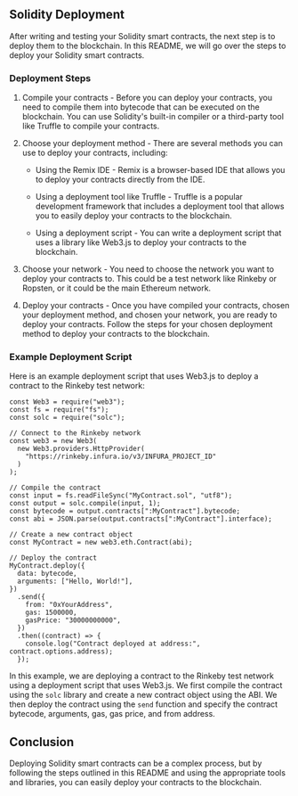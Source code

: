 ## Solidity Deployment

After writing and testing your Solidity smart contracts, the next step is to deploy them to the blockchain. In this README, we will go over the steps to deploy your Solidity smart contracts.

### Deployment Steps

1. Compile your contracts - Before you can deploy your contracts, you need to compile them into bytecode that can be executed on the blockchain. You can use Solidity's built-in compiler or a third-party tool like Truffle to compile your contracts.

2. Choose your deployment method - There are several methods you can use to deploy your contracts, including:

   - Using the Remix IDE - Remix is a browser-based IDE that allows you to deploy your contracts directly from the IDE.

   - Using a deployment tool like Truffle - Truffle is a popular development framework that includes a deployment tool that allows you to easily deploy your contracts to the blockchain.

   - Using a deployment script - You can write a deployment script that uses a library like Web3.js to deploy your contracts to the blockchain.

3. Choose your network - You need to choose the network you want to deploy your contracts to. This could be a test network like Rinkeby or Ropsten, or it could be the main Ethereum network.

4. Deploy your contracts - Once you have compiled your contracts, chosen your deployment method, and chosen your network, you are ready to deploy your contracts. Follow the steps for your chosen deployment method to deploy your contracts to the blockchain.

### Example Deployment Script

Here is an example deployment script that uses Web3.js to deploy a contract to the Rinkeby test network:

```
const Web3 = require("web3");
const fs = require("fs");
const solc = require("solc");

// Connect to the Rinkeby network
const web3 = new Web3(
  new Web3.providers.HttpProvider(
    "https://rinkeby.infura.io/v3/INFURA_PROJECT_ID"
  )
);

// Compile the contract
const input = fs.readFileSync("MyContract.sol", "utf8");
const output = solc.compile(input, 1);
const bytecode = output.contracts[":MyContract"].bytecode;
const abi = JSON.parse(output.contracts[":MyContract"].interface);

// Create a new contract object
const MyContract = new web3.eth.Contract(abi);

// Deploy the contract
MyContract.deploy({
  data: bytecode,
  arguments: ["Hello, World!"],
})
  .send({
    from: "0xYourAddress",
    gas: 1500000,
    gasPrice: "30000000000",
  })
  .then((contract) => {
    console.log("Contract deployed at address:", contract.options.address);
  });
```

In this example, we are deploying a contract to the Rinkeby test network using a deployment script that uses Web3.js. We first compile the contract using the `solc` library and create a new contract object using the ABI. We then deploy the contract using the `send` function and specify the contract bytecode, arguments, gas, gas price, and from address.

## Conclusion

Deploying Solidity smart contracts can be a complex process, but by following the steps outlined in this README and using the appropriate tools and libraries, you can easily deploy your contracts to the blockchain.
